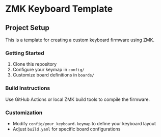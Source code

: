 # ZMK Keyboard Template

## Project Setup

This is a template for creating a custom keyboard firmware using ZMK.

### Getting Started

1. Clone this repository
2. Configure your keymap in `config/`
3. Customize board definitions in `boards/`

### Build Instructions

Use GitHub Actions or local ZMK build tools to compile the firmware.

### Customization

- Modify `config/your_keyboard.keymap` to define your keyboard layout
- Adjust `build.yaml` for specific board configurations
